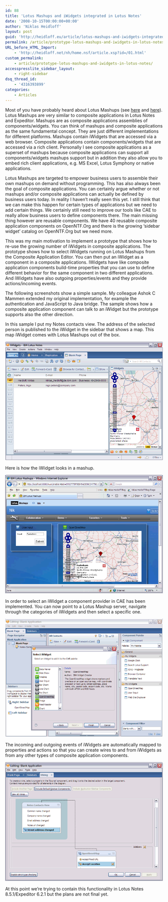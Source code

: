 ```yaml
---
id: 88
title: 'Lotus Mashups and iWidgets integrated in Lotus Notes'
date: '2008-10-15T00:00:00+00:00'
author: 'Niklas Heidloff'
layout: post
guid: 'http://heidloff.eu/article/lotus-mashups-and-iwidgets-integrated-in-lotus-notes/'
permalink: /article/prototype-lotus-mashups-and-iwidgets-in-lotus-notes/
URL_before_HTML_Import:
    - 'http://heidloff.net/nh/home.nsf/article.xsp?id=/01.html'
custom_permalink:
    - article/prototype-lotus-mashups-and-iwidgets-in-lotus-notes/
accesspresslite_sidebar_layout:
    - right-sidebar
dsq_thread_id:
    - '4316393899'
categories:
    - Articles
---
```


 Most of you have probably heard about Lotus Mashups (see [here](http://www-01.ibm.com/software/lotus/products/mashups/) and [here](http://www-10.lotus.com/ldd/mashupswiki.nsf)). Lotus Mashups are very similar to composite applications in Lotus Notes and Expeditor. Mashups are as composite applications assemblies of components/widgets. You can think of mashups and composite applications as the same fundamental concept. They are just different implementations for different platforms. Mashups contain iWidgets that are accessed via a web browser. Composite applications contain components/widgets that are accessed via a rich client. Personally I see composite applications as a superset of mashups because composite applications can support all components/widgets mashups support but in addition they also allow you to embed rich client applications, e.g. MS Excel, Lotus Symphony or native applications.

Lotus Mashups are targeted to empower business users to assemble their own mashups on demand without programming. This has also always been the goal of composite applications. You can certainly argue whether or not mashups and/or composite applications can actually be defined by business users today. In reality I haven’t really seen this yet. I still think that we can make this happen for certain types of applications but we need to add certain things. We certainly still need to improve our tools like CAE to really allow business users to define components there. The main missing thing however are reusable components. We have 40 reusable composite application components on OpenNTF.Org and there is the growing ‘sidebar widget’ catalog on OpenNTF.Org but we need more.

This was my main motivation to implement a prototype that shows how to re-use the growing number of iWidgets in composite applications. The prototype shows how to select iWidgets running on Lotus Mashups from the Composite Application Editor. You can then put an iWidget as a component in a composite applications. IWidgets have like composite application components build-time properties that you can use to define different behavior for the same component in two different applications. And iWidgets have also outgoing properties/events and they provide actions/incoming events.

The following screenshots show a simple sample. My colleague Ashok C Mammen extended my original implementation, for example the authentication and JavaScript to Java bridge. The sample shows how a composite application component can talk to an iWidget but the prototype supports also the other direction.

In this sample I put my Notes contacts view. The address of the selected person is published to the iWidget in the sidebar that shows a map. This map iWidget comes with Lotus Mashups out of the box.

![image](/assets/img/2008/10/1_070101F007027C04001D925B852574E3.gif)

Here is how the iWidget looks in a mashup.

![image](/assets/img/2008/10/1_07010F2407010CE4001D925B852574E3.gif)

In order to select an iWidget a component provider in CAE has been implemented. You can now point to a Lotus Mashup server, navigate through the categories of iWidgets and then select a specific one.

![image](/assets/img/2008/10/1_07011E6407011B80001D925B852574E3.gif)

The incoming and outgoing events of iWidgets are automatically mapped to properties and actions so that you can create wires to and from iWidgets as from any other types of composite application components.

![image](/assets/img/2008/10/1_07012DA807012AC4001D925B852574E3.gif)

At this point we’re trying to contain this functionality in Lotus Notes 8.5.1/Expeditor 6.2.1 but the plans are not final yet.